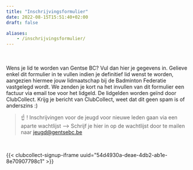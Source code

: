 ```yaml
---
title: "Inschrijvingsformulier"
date: 2022-08-15T15:51:40+02:00
draft: false

aliases:
    - /inschrijvingsformulier/  
---
```




   <br /> <br />Wens je lid te worden van Gentse BC? Vul dan hier je gegevens in.
Gelieve enkel dit formulier in te vullen indien je definitief lid wenst te worden, aangezien hiermee jouw lidmaatschap bij de Badminton Federatie vastgelegd wordt. 
We zenden je kort na het invullen van dit formulier een factuur via email toe voor het lidgeld. De lidgelden worden geïnd door ClubCollect. Krijg je bericht van ClubCollect, weet dat dit geen spam is of anderszins :)


> ☝️  ! Inschrijvingen voor de jeugd voor nieuwe leden gaan via een aparte wachtlijst --> Schrijf je hier in op de wachtlijst door te mailen naar jeugd@gentsebc.be  
<br>




{{< clubcollect-signup-iframe uuid="54d4930a-deae-4db2-ab1e-8e70907798c1" >}}
